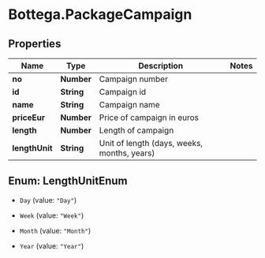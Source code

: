 # Bottega.PackageCampaign

## Properties

Name | Type | Description | Notes
------------ | ------------- | ------------- | -------------
**no** | **Number** | Campaign number | 
**id** | **String** | Campaign id | 
**name** | **String** | Campaign name | 
**priceEur** | **Number** | Price of campaign in euros | 
**length** | **Number** | Length of campaign | 
**lengthUnit** | **String** | Unit of length (days, weeks, months, years) | 



## Enum: LengthUnitEnum


* `Day` (value: `"Day"`)

* `Week` (value: `"Week"`)

* `Month` (value: `"Month"`)

* `Year` (value: `"Year"`)




